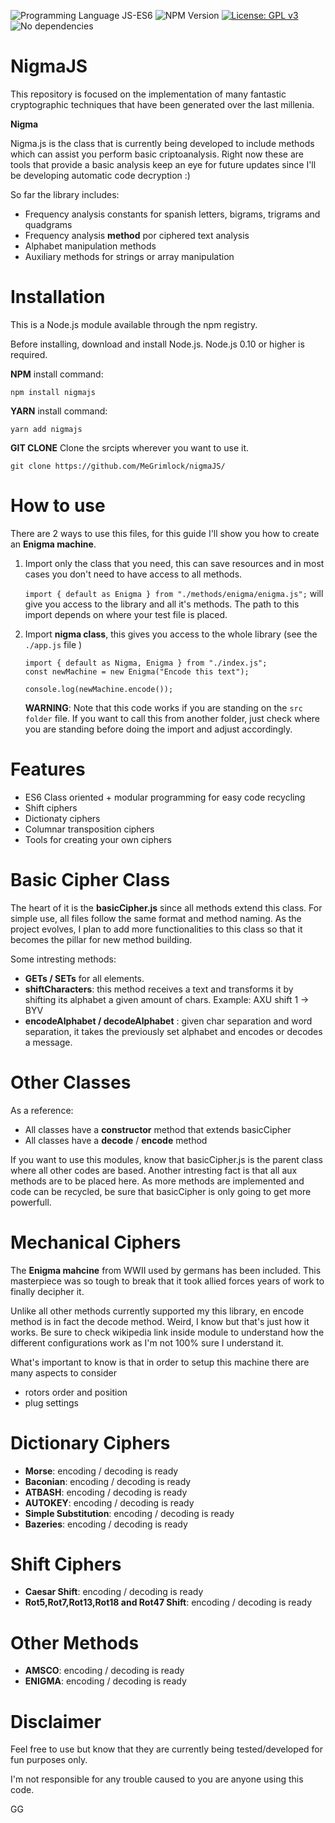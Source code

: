 ![Programming Language JS-ES6](https://img.shields.io/badge/language-JS--ES6-yellow)
![NPM Version](https://img.shields.io/badge/npm-v2.0.0-blue)
[![License: GPL v3](https://img.shields.io/badge/License-GPLv3-blue.svg)](https://www.gnu.org/licenses/gpl-3.0)
![No dependencies](https://img.shields.io/badge/dependencies-none-green)

# NigmaJS

This repository is focused on the implementation of many fantastic cryptographic techniques that have been generated over the last millenia.

**Nigma**

Nigma.js is the class that is currently being developed to include methods which can assist you perform basic criptoanalysis. Right now these are tools that provide a basic analysis keep an eye for future updates since I'll be developing automatic code decryption :)

So far the library includes:

- Frequency analysis constants for spanish letters, bigrams, trigrams and quadgrams
- Frequency analysis **method** por ciphered text analysis
- Alphabet manipulation methods
- Auxiliary methods for strings or array manipulation

# Installation

This is a Node.js module available through the npm registry.

Before installing, download and install Node.js. Node.js 0.10 or higher is required.

**NPM** install command:

`npm install nigmajs`

**YARN** install command:

`yarn add nigmajs`

**GIT CLONE** Clone the srcipts wherever you want to use it.

`git clone https://github.com/MeGrimlock/nigmaJS/`

# How to use

There are 2 ways to use this files, for this guide I'll show you how to create an **Enigma machine**.

1. Import only the class that you need, this can save resources and in most cases you don't need to have access to all methods.

   `import { default as Enigma } from "./methods/enigma/enigma.js";` will give you access to the library and all it's methods. The path to this import depends on where your test file is placed.

2. Import **nigma class**, this gives you access to the whole library (see the `./app.js` file )

   ```
   import { default as Nigma, Enigma } from "./index.js";
   const newMachine = new Enigma("Encode this text");

   console.log(newMachine.encode());
   ```

   **WARNING**: Note that this code works if you are standing on the `src folder` file. If you want to call this from another folder, just check where you are standing before doing the import and adjust accordingly.

# Features

- ES6 Class oriented + modular programming for easy code recycling
- Shift ciphers
- Dictionaty ciphers
- Columnar transposition ciphers
- Tools for creating your own ciphers

# Basic Cipher Class

The heart of it is the **basicCipher.js** since all methods extend this class. For simple use, all files follow the same format and method naming. As the project evolves, I plan to add more functionalities to this class so that it becomes the pillar for new method building.

Some intresting methods:

- **GETs / SETs** for all elements.
- **shiftCharacters**: this method receives a text and transforms it by shifting its alphabet a given amount of chars. Example: AXU shift 1 -> BYV
- **encodeAlphabet / decodeAlphabet** : given char separation and word separation, it takes the previously set alphabet and encodes or decodes a message.

# Other Classes

As a reference:

- All classes have a **constructor** method that extends basicCipher
- All classes have a **decode** / **encode** method

If you want to use this modules, know that basicCipher.js is the parent class where all other codes are based. Another intresting fact is that all aux methods are to be placed here. As more methods are implemented and code can be recycled, be sure that basicCipher is only going to get more powerfull.

# Mechanical Ciphers

The **Enigma mahcine** from WWII used by germans has been included. This masterpiece was so tough to break that it took allied forces years of work to finally decipher it.

Unlike all other methods currently supported my this library, en encode method is in fact the decode method. Weird, I know but that's just how it works. Be sure to check wikipedia link inside module to understand how the different configurations work as I'm not 100% sure I understand it.

What's important to know is that in order to setup this machine there are many aspects to consider

- rotors order and position
- plug settings

# Dictionary Ciphers

- **Morse**: encoding / decoding is ready
- **Baconian**: encoding / decoding is ready
- **ATBASH**: encoding / decoding is ready
- **AUTOKEY**: encoding / decoding is ready
- **Simple Substitution**: encoding / decoding is ready
- **Bazeries**: encoding / decoding is ready

# Shift Ciphers

- **Caesar Shift**: encoding / decoding is ready
- **Rot5,Rot7,Rot13,Rot18 and Rot47 Shift**: encoding / decoding is ready

# Other Methods

- **AMSCO**: encoding / decoding is ready
- **ENIGMA**: encoding / decoding is ready

# Disclaimer

Feel free to use but know that they are currently being tested/developed for fun purposes only.

I'm not responsible for any trouble caused to you are anyone using this code.

GG
